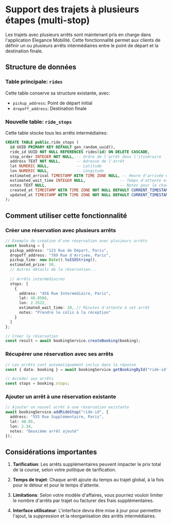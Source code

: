 # Support des trajets à plusieurs étapes (multi-stop)

Les trajets avec plusieurs arrêts sont maintenant pris en charge dans l'application Elegance Mobilité. Cette fonctionnalité permet aux clients de définir un ou plusieurs arrêts intermédiaires entre le point de départ et la destination finale.

## Structure de données

### Table principale: `rides`
Cette table conserve sa structure existante, avec:
- `pickup_address`: Point de départ initial
- `dropoff_address`: Destination finale

### Nouvelle table: `ride_stops`
Cette table stocke tous les arrêts intermédiaires:

```sql
CREATE TABLE public.ride_stops (
  id UUID PRIMARY KEY DEFAULT gen_random_uuid(),
  ride_id UUID NOT NULL REFERENCES rides(id) ON DELETE CASCADE,
  stop_order INTEGER NOT NULL, -- Ordre de l'arrêt dans l'itinéraire
  address TEXT NOT NULL,       -- Adresse de l'arrêt
  lat NUMERIC NULL,            -- Latitude
  lon NUMERIC NULL,            -- Longitude
  estimated_arrival TIMESTAMP WITH TIME ZONE NULL, -- Heure d'arrivée estimée
  estimated_wait_time INTEGER NULL,               -- Temps d'attente estimé en minutes
  notes TEXT NULL,                                -- Notes pour le chauffeur
  created_at TIMESTAMP WITH TIME ZONE NOT NULL DEFAULT CURRENT_TIMESTAMP,
  updated_at TIMESTAMP WITH TIME ZONE NOT NULL DEFAULT CURRENT_TIMESTAMP
);
```

## Comment utiliser cette fonctionnalité

### Créer une réservation avec plusieurs arrêts

```typescript
// Exemple de création d'une réservation avec plusieurs arrêts
const booking = {
  pickup_address: "123 Rue de Départ, Paris",
  dropoff_address: "789 Rue d'Arrivée, Paris",
  pickup_time: new Date().toISOString(),
  estimated_price: 50,
  // Autres détails de la réservation...
  
  // Arrêts intermédiaires
  stops: [
    {
      address: "456 Rue Intermédiaire, Paris",
      lat: 48.8566,
      lon: 2.3522,
      estimated_wait_time: 10, // Minutes d'attente à cet arrêt
      notes: "Prendre le colis à la réception"
    }
  ]
};

// Créer la réservation
const result = await bookingService.createBooking(booking);
```

### Récupérer une réservation avec ses arrêts

```typescript
// Les arrêts sont automatiquement inclus dans la réponse
const { data: booking } = await bookingService.getBookingById("ride-id");

// Accéder aux arrêts
const stops = booking.stops;
```

### Ajouter un arrêt à une réservation existante

```typescript
// Ajouter un nouvel arrêt à une réservation existante
await bookingService.addRideStop("ride-id", {
  address: "555 Rue Supplémentaire, Paris",
  lat: 48.85,
  lon: 2.34,
  notes: "Deuxième arrêt ajouté"
});
```

## Considérations importantes

1. **Tarification**: Les arrêts supplémentaires peuvent impacter le prix total de la course, selon votre politique de tarification.

2. **Temps de trajet**: Chaque arrêt ajoute du temps au trajet global, à la fois pour le détour et pour le temps d'attente.

3. **Limitations**: Selon votre modèle d'affaires, vous pourriez vouloir limiter le nombre d'arrêts par trajet ou facturer des frais supplémentaires.

4. **Interface utilisateur**: L'interface devra être mise à jour pour permettre l'ajout, la suppression et la réorganisation des arrêts intermédiaires.

